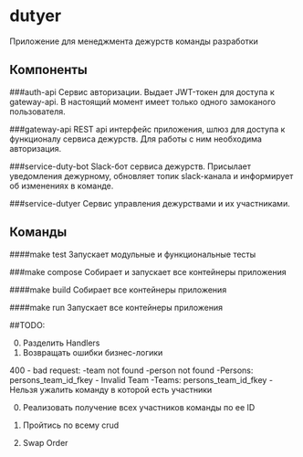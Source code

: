# dutyer

Приложение для менеджмента дежурств команды разработки

## Компоненты

###auth-api 
Сервис авторизации. Выдает JWT-токен для доступа к gateway-api. В настоящий момент имеет только одного замоканого
пользователя.

###gateway-api 
REST api интерфейс приложения, шлюз для доступа к функционалу сервиса дежурств. Для работы с ним необходима авторизация.

###service-duty-bot
Slack-бот сервиса дежурств. Присылает уведомления дежурному, обновляет топик slack-канала и информирует об изменениях 
в команде.

###service-dutyer
Сервис управления дежурствами и их участниками.

## Команды

####make test
Запускает модульные и функциональные тесты

###make compose
Собирает и запускает все контейнеры приложения

####make build
Собирает все контейнеры приложения

####make run
Запускает все контейнеры приложения 

##TODO:

0. Разделить Handlers
0. Возвращать ошибки бизнес-логики

400 - bad request:
-team not found
-person not found
-Persons: persons_team_id_fkey - Invalid Team
-Teams: persons_team_id_fkey - Нельзя ужалить команду в которой есть участники

0. Реализовать получение всех участников команды по ее ID
0. Пройтись по всему crud

0. Swap Order